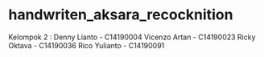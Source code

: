 # handwriten_aksara_recocknition

Kelompok 2 : 
Denny Lianto - C14190004
Vicenzo Artan - C14190023
Ricky Oktava - C14190036
Rico Yulianto - C14190091
